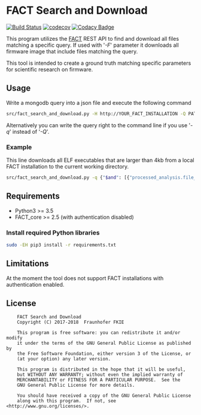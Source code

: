 # FACT Search and Download

[![Build Status](https://travis-ci.org/fkie-cad/FACT_Search_and_Download.svg?branch=master)](https://travis-ci.org/fkie-cad/FACT_Search_and_Download)
[![codecov](https://codecov.io/gh/fkie-cad/FACT_Search_and_Download/branch/master/graph/badge.svg)](https://codecov.io/gh/fkie-cad/FACT_Search_and_Download)
[![Codacy Badge](https://api.codacy.com/project/badge/Grade/7547c882434b483682930989cbc59efd)](https://www.codacy.com/app/weidenba/FACT_Search_and_Download?utm_source=github.com&amp;utm_medium=referral&amp;utm_content=fkie-cad/FACT_Search_and_Download&amp;utm_campaign=Badge_Grade)

This program utilizes the [FACT](https://fkie-cad.github.io/FACT_core/) REST API to find and download all files matching a specific query.
If used with '*-F*' parameter it downloads all firmware image that include files matching the query.

This tool is intended to create a ground truth matching specific parameters for scientific research on firmware.

## Usage

Write a mongodb query into a json file and execute the following command

```sh
src/fact_search_and_download.py -H http://YOUR_FACT_INSTALLATION -Q PATH_TO_JSON_FILE_WITH_MONGO_QUERY -D STORE_FILES_TO_THIS_DIR
```

Alternatively you can write the query right to the command line if you use '*-q*' instead of '*-Q*'.  

### Example
This line downloads all ELF executables that are larger than 4kb from a local FACT installation to the current working directory.

```sh
src/fact_search_and_download.py -q {"$and": [{"processed_analysis.file_type.mime": "application/x-executable"}, {"size": {"$gte" : 4096}}]}
```
## Requirements

* Python3 >= 3.5
* FACT_core >= 2.5 (with authentication disabled)

### Install required Python libraries
```sh
sudo -EH pip3 install -r requirements.txt
```

## Limitations
At the moment the tool does not support FACT installations with authentication enabled. 

## License
```
    FACT Search and Download
    Copyright (C) 2017-2018  Fraunhofer FKIE

    This program is free software: you can redistribute it and/or modify
    it under the terms of the GNU General Public License as published by
    the Free Software Foundation, either version 3 of the License, or
    (at your option) any later version.

    This program is distributed in the hope that it will be useful,
    but WITHOUT ANY WARRANTY; without even the implied warranty of
    MERCHANTABILITY or FITNESS FOR A PARTICULAR PURPOSE.  See the
    GNU General Public License for more details.

    You should have received a copy of the GNU General Public License
    along with this program.  If not, see <http://www.gnu.org/licenses/>.
```